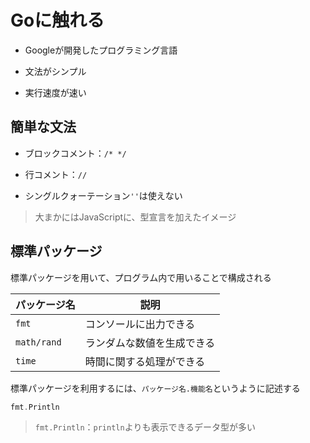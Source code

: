 Goに触れる
=========

* Googleが開発したプログラミング言語

* 文法がシンプル

* 実行速度が速い



## 簡単な文法

* ブロックコメント：`/* */`

* 行コメント：`//`

* シングルクォーテーション`''`は使えない

> 大まかにはJavaScriptに、型宣言を加えたイメージ



## 標準パッケージ

標準パッケージを用いて、プログラム内で用いることで構成される

| パッケージ名 | 説明                       |
| ------------ | -------------------------- |
| `fmt`        | コンソールに出力できる     |
| `math/rand`  | ランダムな数値を生成できる |
| `time`       | 時間に関する処理ができる   |

標準パッケージを利用するには、`パッケージ名.機能名`というように記述する

```go
fmt.Println
```

> `fmt.Println`：`println`よりも表示できるデータ型が多い
